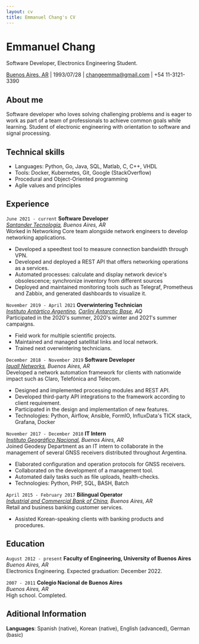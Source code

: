 ```yaml
---
layout: cv
title: Emmanuel Chang's CV
---
```

# Emmanuel Chang
Software Developer, Electronics Engineering Student.

<div id="webaddress">
<a href="https://goo.gl/maps/qRPmtAvuPA6o7p926">Buenos Aires, AR</a> |
1993/07/28 |
<a href="mailto:changeemma@gmail.com">changeemma@gmail.com</a> |
+54 11-3121-3390
</div>

## About me
Software developer who loves solving challenging problems and is eager to work as part of a team of professionals to achieve common goals while learning.
Student of electronic engineering with orientation to software and signal processing.

## Technical skills

- Languages: Python, Go, Java, SQL, Matlab, C, C++, VHDL
- Tools: Docker, Kubernetes, Git, Google (StackOverflow)
- Procedural and Object-Oriented programming
- Agile values and principles

## Experience

`June 2021 - current`
__Software Developer__\
*[Santander Tecnología](https://www.linkedin.com/company/santandertec), Buenos Aires, AR*\
Worked in Networking Core team alongside network engineers to develop networking applications. 
- Developed a speedtest tool to measure connection bandwidth through VPN.
- Developed and deployed a REST API that offers networking operations as a services.
- Automated processes: calculate and display network device's obsolescence; synchronize inventory from different sources
- Deployed and maintained monitoring tools such as Telegraf, Prometheus and Zabbix, and generated dashboards to visualize it.

`November 2019 - April 2021`
__Overwintering Technician__\
*[Instituto Antártico Argentino](https://www.cancilleria.gob.ar/es/iniciativas/dna/instituto-antartico-argentino), [Carlini Antarctic Base](https://goo.gl/maps/FJC7HRojAxb5TbbU7), AQ*\
Participated in the 2020's summer, 2020's winter and 2021's summer campaigns.

- Field work for multiple scientific projects.
- Maintained and managed satellital links and local network.
- Trained next overwintering technicians.

`December 2018 - November 2019`
__Software Developer__\
*[Iquall Networks](https://iquall.net/), Buenos Aires, AR*\
Developed a network automation framework for clients with nationwide impact such as Claro, Telefónica and Telecom.

- Designed and implemented processing modules and REST API.
- Developed third-party API integrations to the framework according to client requirement.
- Participated in the design and implementation of new features.
- Technologies: Python, Airflow, Ansible, FormIO, InfluxData's TICK stack, Grafana, Docker

`November 2017 - December 2018`
__IT Intern__\
*[Instituto Geográfico Nacional](https://www.ign.gob.ar/), Buenos Aires, AR*\
Joined Geodesy Department as an IT intern to collaborate in the management of several GNSS receivers distributed throughout Argentina.

- Elaborated configuration and operation protocols for GNSS receivers.
- Collaborated on the development of a management tool.
- Automated daily tasks such as file uploads, health-checks.
- Technologies: Python, PHP, SQL, BASH, Batch

`April 2015 - February 2017`
__Bilingual Operator__\
*[Industrial and Commercial Bank of China](https://www.icbc.com.ar/), Buenos Aires, AR*\
Retail and business banking customer services.

- Assisted Korean-speaking clients with banking products and procedures.

## Education

`August 2012 - present`
__Faculty of Engineering, University of Buenos Aires__\
*Buenos Aires, AR*\
Electronics Engineering. Expected graduation: December 2022.

`2007 - 2011`
__Colegio Nacional de Buenos Aires__\
*Buenos Aires, AR*\
High school. Completed.

## Aditional Information

__Languages__: Spanish (native), Korean (native), English (advanced), German (basic)

<!-- ### Footer

Last updated: May 2013 -->


